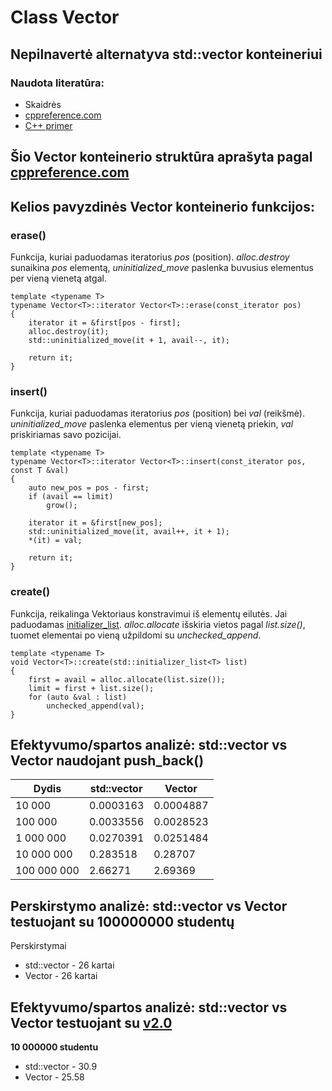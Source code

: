 # Class Vector

## Nepilnavertė alternatyva std::vector konteineriui
### Naudota literatūra:
- Skaidrės
- [cppreference.com](https://en.cppreference.com/w/cpp/container/vector)
- [C++ primer](https://www.amazon.com/Primer-5th-Stanley-B-Lippman/dp/0321714113)
  
## Šio Vector konteinerio struktūra aprašyta pagal [cppreference.com](https://en.cppreference.com/w/cpp/container/vector)

## Kelios pavyzdinės Vector konteinerio funkcijos:

### erase()
Funkcija, kuriai paduodamas iteratorius *pos* (position).
*alloc.destroy* sunaikina *pos* elementą, *uninitialized_move* paslenka buvusius elementus per vieną vienetą atgal.
```shell
template <typename T>
typename Vector<T>::iterator Vector<T>::erase(const_iterator pos)
{
    iterator it = &first[pos - first];
    alloc.destroy(it);
    std::uninitialized_move(it + 1, avail--, it);
        
    return it;
}
```
### insert()
Funkcija, kuriai paduodamas iteratorius *pos* (position) bei *val* (reikšmė). *uninitialized_move* paslenka elementus per vieną vienetą priekin, *val* priskiriamas savo pozicijai.
```shell
template <typename T>
typename Vector<T>::iterator Vector<T>::insert(const_iterator pos, const T &val)
{
    auto new_pos = pos - first;
    if (avail == limit)
        grow();

    iterator it = &first[new_pos];
    std::uninitialized_move(it, avail++, it + 1);
    *(it) = val;

    return it;
}
```
### create()
Funkcija, reikalinga Vektoriaus konstravimui iš elementų eilutės. Jai paduodamas [initializer_list](https://en.cppreference.com/w/cpp/utility/initializer_list). *alloc.allocate* išskiria vietos pagal *list.size()*, tuomet elementai po vieną užpildomi su *unchecked_append*.
```shell
template <typename T>
void Vector<T>::create(std::initializer_list<T> list)
{
    first = avail = alloc.allocate(list.size());
    limit = first + list.size();
    for (auto &val : list)
        unchecked_append(val);
}
```

## Efektyvumo/spartos analizė: **std::vector vs Vector** naudojant push_back()

| Dydis    | std::vector | Vector  |
|----------|-------------|-------------|
| 10 000     | 0.0003163  | 0.0004887   |
| 100 000   | 0.0033556 | 0.0028523 |
| 1 000 000  | 0.0270391 | 0.0251484 |
| 10 000 000 | 0.283518  | 0.28707 |
| 100 000 000 | 2.66271  | 2.69369 |

## Perskirstymo analizė: **std::vector vs Vector** testuojant su 100000000 studentų

Perskirstymai
* std::vector - 26 kartai
* Vector - 26 kartai

##  Efektyvumo/spartos analizė: **std::vector vs Vector** testuojant su [v2.0](https://github.com/Definitelynotaspruce/2-oji_uzduotis)

**10 000000 studentu**
* std::vector - 30.9
* Vector - 25.58
